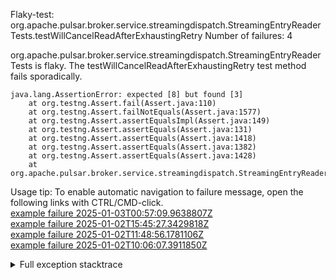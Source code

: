         
Flaky-test: org.apache.pulsar.broker.service.streamingdispatch.StreamingEntryReaderTests.testWillCancelReadAfterExhaustingRetry
Number of failures: 4

org.apache.pulsar.broker.service.streamingdispatch.StreamingEntryReaderTests is flaky. The testWillCancelReadAfterExhaustingRetry test method fails sporadically.

```
java.lang.AssertionError: expected [8] but found [3]
	at org.testng.Assert.fail(Assert.java:110)
	at org.testng.Assert.failNotEquals(Assert.java:1577)
	at org.testng.Assert.assertEqualsImpl(Assert.java:149)
	at org.testng.Assert.assertEquals(Assert.java:131)
	at org.testng.Assert.assertEquals(Assert.java:1418)
	at org.testng.Assert.assertEquals(Assert.java:1382)
	at org.testng.Assert.assertEquals(Assert.java:1428)
	at org.apache.pulsar.broker.service.streamingdispatch.StreamingEntryReaderTests.testWillCancelReadAfterExhaustingRetry(StreamingEntryReaderTests.java:435)
```

Usage tip: To enable automatic navigation to failure message, open the following links with CTRL/CMD-click.  
[example failure 2025-01-03T00:57:09.9638807Z](https://github.com/apache/pulsar/actions/runs/12580383908/job/35092745657#step:8:2158)  
[example failure 2025-01-02T15:45:27.3429818Z](https://github.com/apache/pulsar/actions/runs/12580383908/job/35074447249#step:8:2148)  
[example failure 2025-01-02T11:48:56.1781106Z](https://github.com/apache/pulsar/actions/runs/12580383908/job/35065749184#step:8:2158)  
[example failure 2025-01-02T10:06:07.3911850Z](https://github.com/apache/pulsar/actions/runs/12580383908/job/35062198288#step:8:2144)  


<details>
<summary>Full exception stacktrace</summary>
<code><pre>
java.lang.AssertionError: expected [8] but found [3]
	at org.testng.Assert.fail(Assert.java:110)
	at org.testng.Assert.failNotEquals(Assert.java:1577)
	at org.testng.Assert.assertEqualsImpl(Assert.java:149)
	at org.testng.Assert.assertEquals(Assert.java:131)
	at org.testng.Assert.assertEquals(Assert.java:1418)
	at org.testng.Assert.assertEquals(Assert.java:1382)
	at org.testng.Assert.assertEquals(Assert.java:1428)
	at org.apache.pulsar.broker.service.streamingdispatch.StreamingEntryReaderTests.testWillCancelReadAfterExhaustingRetry(StreamingEntryReaderTests.java:435)
	at java.base/jdk.internal.reflect.NativeMethodAccessorImpl.invoke0(Native Method)
	at java.base/jdk.internal.reflect.NativeMethodAccessorImpl.invoke(NativeMethodAccessorImpl.java:77)
	at java.base/jdk.internal.reflect.DelegatingMethodAccessorImpl.invoke(DelegatingMethodAccessorImpl.java:43)
	at java.base/java.lang.reflect.Method.invoke(Method.java:569)
	at org.testng.internal.invokers.MethodInvocationHelper.invokeMethod(MethodInvocationHelper.java:139)
	at org.testng.internal.invokers.InvokeMethodRunnable.runOne(InvokeMethodRunnable.java:47)
	at org.testng.internal.invokers.InvokeMethodRunnable.call(InvokeMethodRunnable.java:76)
	at org.testng.internal.invokers.InvokeMethodRunnable.call(InvokeMethodRunnable.java:11)
	at java.base/java.util.concurrent.FutureTask.run(FutureTask.java:264)
	at java.base/java.util.concurrent.ThreadPoolExecutor.runWorker(ThreadPoolExecutor.java:1136)
	at java.base/java.util.concurrent.ThreadPoolExecutor$Worker.run(ThreadPoolExecutor.java:635)
	at java.base/java.lang.Thread.run(Thread.java:840)

</pre></code>
</details>

